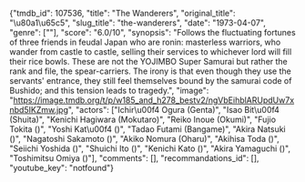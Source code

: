 {"tmdb_id": 107536, "title": "The Wanderers", "original_title": "\u80a1\u65c5", "slug_title": "the-wanderers", "date": "1973-04-07", "genre": [""], "score": "6.0/10", "synopsis": "Follows the fluctuating fortunes of three friends in feudal Japan who are ronin: masterless warriors, who wander from castle to castle, selling their services to whichever lord will fill their rice bowls. These are not the YOJIMBO Super Samurai but rather the rank and file, the spear-carriers. The irony is that even though they use the servants' entrance, they still feel themselves bound by the samurai code of Bushido; and this tension leads to tragedy.", "image": "https://image.tmdb.org/t/p/w185_and_h278_bestv2/ngVbEihblARUpdUw7xnbd5IKZmw.jpg", "actors": ["Ichir\u00f4 Ogura (Genta)", "Isao Bit\u00f4 (Shuita)", "Kenichi Hagiwara (Mokutaro)", "Reiko Inoue (Okumi)", "Fujio Tokita ()", "Yoshi Kat\u00f4 ()", "Tadao Futami (Bangame)", "Akira Natsuki ()", "Nagatoshi Sakamoto ()", "Akiko Nomura (Oharu)", "Akihisa Toda ()", "Seiichi Yoshida ()", "Shuichi Ito ()", "Kenichi Kato ()", "Akira Yamaguchi ()", "Toshimitsu Omiya ()"], "comments": [], "recommandations_id": [], "youtube_key": "notfound"}